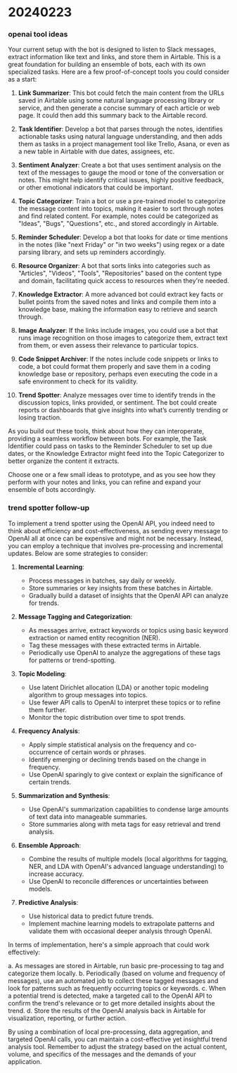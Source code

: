 # 20240223

### openai tool ideas

Your current setup with the bot is designed to listen to Slack messages, extract information like text and links, and store them in Airtable. This is a great foundation for building an ensemble of bots, each with its own specialized tasks. Here are a few proof-of-concept tools you could consider as a start:

1. **Link Summarizer**: This bot could fetch the main content from the URLs saved in Airtable using some natural language processing library or service, and then generate a concise summary of each article or web page. It could then add this summary back to the Airtable record.

2. **Task Identifier**: Develop a bot that parses through the notes, identifies actionable tasks using natural language understanding, and then adds them as tasks in a project management tool like Trello, Asana, or even as a new table in Airtable with due dates, assignees, etc.

3. **Sentiment Analyzer**: Create a bot that uses sentiment analysis on the text of the messages to gauge the mood or tone of the conversation or notes. This might help identify critical issues, highly positive feedback, or other emotional indicators that could be important.

4. **Topic Categorizer**: Train a bot or use a pre-trained model to categorize the message content into topics, making it easier to sort through notes and find related content. For example, notes could be categorized as "Ideas", "Bugs", "Questions", etc., and stored accordingly in Airtable.

5. **Reminder Scheduler**: Develop a bot that looks for date or time mentions in the notes (like "next Friday" or "in two weeks") using regex or a date parsing library, and sets up reminders accordingly.

6. **Resource Organizer**: A bot that sorts links into categories such as "Articles", "Videos", "Tools", "Repositories" based on the content type and domain, facilitating quick access to resources when they're needed.

7. **Knowledge Extractor**: A more advanced bot could extract key facts or bullet points from the saved notes and links and compile them into a knowledge base, making the information easy to retrieve and search through.

8. **Image Analyzer**: If the links include images, you could use a bot that runs image recognition on those images to categorize them, extract text from them, or even assess their relevance to particular topics.

9. **Code Snippet Archiver**: If the notes include code snippets or links to code, a bot could format them properly and save them in a coding knowledge base or repository, perhaps even executing the code in a safe environment to check for its validity.

10. **Trend Spotter**: Analyze messages over time to identify trends in the discussion topics, links provided, or sentiment. The bot could create reports or dashboards that give insights into what’s currently trending or losing traction.

As you build out these tools, think about how they can interoperate, providing a seamless workflow between bots. For example, the Task Identifier could pass on tasks to the Reminder Scheduler to set up due dates, or the Knowledge Extractor might feed into the Topic Categorizer to better organize the content it extracts.

Choose one or a few small ideas to prototype, and as you see how they perform with your notes and links, you can refine and expand your ensemble of bots accordingly.


### trend spotter follow-up

To implement a trend spotter using the OpenAI API, you indeed need to think about efficiency and cost-effectiveness, as sending every message to OpenAI all at once can be expensive and might not be necessary. Instead, you can employ a technique that involves pre-processing and incremental updates. Below are some strategies to consider:

1. **Incremental Learning**:
   - Process messages in batches, say daily or weekly.
   - Store summaries or key insights from these batches in Airtable.
   - Gradually build a dataset of insights that the OpenAI API can analyze for trends.

2. **Message Tagging and Categorization**:
   - As messages arrive, extract keywords or topics using basic keyword extraction or named entity recognition (NER).
   - Tag these messages with these extracted terms in Airtable.
   - Periodically use OpenAI to analyze the aggregations of these tags for patterns or trend-spotting.

3. **Topic Modeling**:
   - Use latent Dirichlet allocation (LDA) or another topic modeling algorithm to group messages into topics.
   - Use fewer API calls to OpenAI to interpret these topics or to refine them further.
   - Monitor the topic distribution over time to spot trends.

4. **Frequency Analysis**:
   - Apply simple statistical analysis on the frequency and co-occurrence of certain words or phrases.
   - Identify emerging or declining trends based on the change in frequency.
   - Use OpenAI sparingly to give context or explain the significance of certain trends.

5. **Summarization and Synthesis**:
   - Use OpenAI's summarization capabilities to condense large amounts of text data into manageable summaries.
   - Store summaries along with meta tags for easy retrieval and trend analysis.

6. **Ensemble Approach**:
   - Combine the results of multiple models (local algorithms for tagging, NER, and LDA with OpenAI's advanced language understanding) to increase accuracy.
   - Use OpenAI to reconcile differences or uncertainties between models.

7. **Predictive Analysis**:
   - Use historical data to predict future trends.
   - Implement machine learning models to extrapolate patterns and validate them with occasional deeper analysis through OpenAI.

In terms of implementation, here's a simple approach that could work effectively:

a. As messages are stored in Airtable, run basic pre-processing to tag and categorize them locally.
b. Periodically (based on volume and frequency of messages), use an automated job to collect these tagged messages and look for patterns such as frequently occurring topics or keywords.
c. When a potential trend is detected, make a targeted call to the OpenAI API to confirm the trend's relevance or to get more detailed insights about the trend.
d. Store the results of the OpenAI analysis back in Airtable for visualization, reporting, or further action.

By using a combination of local pre-processing, data aggregation, and targeted OpenAI calls, you can maintain a cost-effective yet insightful trend analysis tool. Remember to adjust the strategy based on the actual content, volume, and specifics of the messages and the demands of your application.
